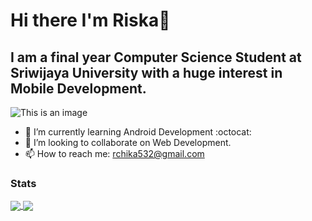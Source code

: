 # Hi there I'm Riska👋
## I am a final year Computer Science Student at Sriwijaya University with a huge interest in Mobile Development.

<!-- @include justify-content([ space-around ]); -->

![This is an image](https://myoctocat.com/assets/images/base-octocat.svg)
<!-- <a href="https://github.com/riskatrim/github-readme-stats">
  <img align="left" src="(https://myoctocat.com/assets/images/base-octocat.svg)" />
</a> -->

- 🌱 I’m currently learning Android Development :octocat:
- 👯 I’m looking to collaborate on Web Development.
- 📫 How to reach me: rchika532@gmail.com 

<!-- ### Tech Stack ###
<a href="https://github.com/topics/java">
  <img align="left" alt="Java" width="48px" height="48px" src=https://raw.githubusercontent.com/github/explore/80688e429a7d4ef2fca1e82350fe8e3517d3494d/topics/java/java.png/>
</a>

<a href="https://github.com/topics/python">
  <img align="left" alt="Python" width="48px" height="48px" src=https://raw.githubusercontent.com/github/explore/80688e429a7d4ef2fca1e82350fe8e3517d3494d/topics/python/python.png/>
</a>

<a href="https://github.com/topics/javascript">
  <img align="left" alt="Javascript" width="48px" height="48px" src=https://raw.githubusercontent.com/github/explore/80688e429a7d4ef2fca1e82350fe8e3517d3494d/topics/javascript/javascript.png/>
</a>

<br>
<br> -->

### Stats ###
<!-- <img align="center" alt="Riska's stats" src="https://github-readme-stats.vercel.app/api?username=riskatrim&theme=tokyonight&show_icons=true&hide_border=false" />
<img align="center" alt="Riska's stats" src="https://github-readme-stats.vercel.app/api/top-langs/?username=riskatrim&theme=tokyonight&show_icons=true&layout=compact"/>
 -->
 
<a href="https://github.com/riskatrim/github-readme-stats">
  <img align="center" src="https://github-readme-stats.vercel.app/api?username=riskatrim&theme=tokyonight&show_icons=true&hide_border=false"  />
</a>

<a href="https://github.com/riskatrim/github-readme-stats">
  <img align="center" src="https://github-readme-stats.vercel.app/api/top-langs/?username=riskatrim&theme=tokyonight&show_icons=true&layout=compact"/>
</a>


  




